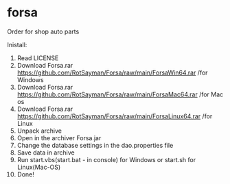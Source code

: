 # forsa
Order for shop auto parts

Inistall:
1. Read LICENSE 
2. Download Forsa.rar https://github.com/RotSayman/Forsa/raw/main/ForsaWin64.rar /for Windows
2. Download Forsa.rar https://github.com/RotSayman/Forsa/raw/main/ForsaMac64.rar /for Mac os
2. Download Forsa.rar https://github.com/RotSayman/Forsa/raw/main/ForsaLinux64.rar /for Linux
3. Unpack archive
4. Open in the archiver Forsa.jar
5. Change the database settings in the dao.properties file
6. Save data in archive
7. Run start.vbs(start.bat - in console) for Windows or start.sh for Linux(Mac-OS)
8. Done!


